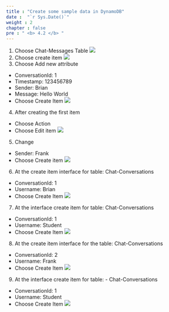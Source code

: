 ```yaml
---
title : "Create some sample data in DynamoDB"
date :  "`r Sys.Date()`" 
weight : 2
chapter : false
pre : " <b> 4.2 </b> "
---
```

1. Choose Chat-Messages Table
![](../../WorkShop2/04.dynamodb/4.2.sample-data/99.png?featherlight=false&width=90pc)
2. Choose create item 
![](../../WorkShop2/04.dynamodb/4.2.sample-data/100.png?featherlight=false&width=90pc)
3. Choose Add new attribute
- ConversationId: 1
- Timestamp: 123456789
- Sender: Brian
- Message: Hello World
- Choose Create Item
![](../../WorkShop2/04.dynamodb/4.2.sample-data/101.png?featherlight=false&width=90pc)
4. After creating the first item
- Choose Action
- Choose Edit item
![](../../WorkShop2/04.dynamodb/4.2.sample-data/102.png?featherlight=false&width=90pc)
5. Change
- Sender: Frank
- Choose Create item
![](../../WorkShop2/04.dynamodb/4.2.sample-data/103.png?featherlight=false&width=90pc)
6. At the create item interface for table: Chat-Conversations
- ConversationId: 1
- Username: Brian
- Choose Create Item
![](../../WorkShop2/04.dynamodb/4.2.sample-data/104.png?featherlight=false&width=90pc)
7. At the interface create item for table: Chat-Conversations
- ConversationId: 1
- Username: Student
- Choose Create Item
![](../../WorkShop2/04.dynamodb/4.2.sample-data/105.png?featherlight=false&width=90pc)
8. At the create item interface for the table: Chat-Conversations
- ConversationId: 2
- Username: Frank
- Choose Create Item
![](../../WorkShop2/04.dynamodb/4.2.sample-data/106.png?featherlight=false&width=90pc)
9. At the interface create item for table: - Chat-Conversations
- ConversationId: 1
- Username: Student
- Choose Create Item
![](../../WorkShop2/04.dynamodb/4.2.sample-data/107.png?featherlight=false&width=90pc)
